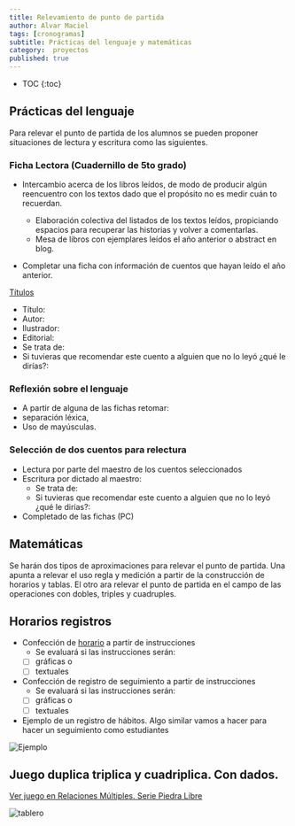 ```yaml
---
title: Relevamiento de punto de partida
author: Alvar Maciel
tags: [cronogramas]
subtitle: Prácticas del lenguaje y matemáticas
category:  proyectos
published: true
---
```

* TOC
{:toc}

## Prácticas del lenguaje

Para relevar el punto de partida de los alumnos se pueden proponer situaciones de lectura y escritura como las siguientes.

### Ficha Lectora (Cuadernillo de 5to grado)

* Intercambio acerca de los libros leídos, de modo de producir algún reencuentro con los textos dado que el propósito no es medir cuán to recuerdan.
  * Elaboración colectiva del listados de los textos leídos, propiciando espacios para recuperar las historias y volver a comentarlas.
  * Mesa de libros con ejemplares leídos el año anterior o abstract en blog.

* Completar una ficha con información de cuentos que hayan leído el año anterior.

[Títulos]({{site.baseurl}}/modules/recursos/datos-de-libros/)

* Título:
* Autor:
* Ilustrador:
* Editorial:
* Se trata de:
* Si tuvieras que recomendar este cuento a alguien que no lo leyó ¿qué le dirías?:

### Reflexión sobre el lenguaje
-  A partir de alguna de las fichas retomar:
  - separación léxica,
  - Uso de mayúsculas.

### Selección de dos cuentos para relectura

- Lectura por parte del maestro de los cuentos seleccionados
- Escritura por dictado al maestro:
  - Se trata de:
  - Si tuvieras que recomendar este cuento a alguien que no lo leyó ¿qué le dirías?:
- Completado de las fichas (PC)

## Matemáticas
Se harán dos tipos de aproximaciones para relevar el punto de partida. Una apunta a relevar el uso regla y medición a partir de la construcción de horarios y tablas. El otro ara relevar el punto de partida en el campo de las operaciones con dobles, triples y cuadruples.


## Horarios registros

* Confección de [horario]({{site.baseurl}}/modules/cronogramas/horario/) a partir de instrucciones
  * Se evaluará si las instrucciones serán:
  * [ ] gráficas o
  * [ ] textuales
* Confección de registro de seguimiento a partir de instrucciones
  * Se evaluará si las instrucciones serán:
  * [ ] gráficas o
  * [ ] textuales
* Ejemplo de un registro de hábitos. Algo similar vamos a hacer para hacer un seguimiento como estudiantes

![Ejemplo](http://www.thecosmicroad.com/wp-content/uploads/2017/01/Habit-Tracker-A5.png)

## Juego duplica triplica y cuadriplica. Con dados.

[Ver juego en Relaciones Múltiples. Serie Piedra Libre](https://www.educ.ar/recursos/117989/relaciones-multiples?coleccion=118471)

![tablero]({{site.baseurl}}/img/mate/tableroDobles.jpg)
